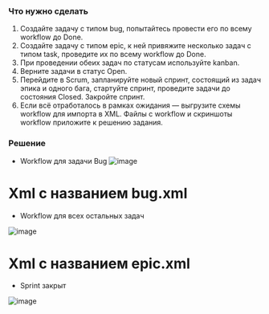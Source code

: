 ### Что нужно сделать

1. Создайте задачу с типом bug, попытайтесь провести его по всему workflow до Done. 
2. Создайте задачу с типом epic, к ней привяжите несколько задач с типом task, проведите их по всему workflow до Done. 
3. При проведении обеих задач по статусам используйте kanban. 
4. Верните задачи в статус Open.
5. Перейдите в Scrum, запланируйте новый спринт, состоящий из задач эпика и одного бага, стартуйте спринт, проведите задачи до состояния Closed. Закройте спринт.
6. Если всё отработалось в рамках ожидания — выгрузите схемы workflow для импорта в XML. Файлы с workflow и скриншоты workflow приложите к решению задания.

### Решение
- Workflow для задачи Bug
![image](https://github.com/Kirill-Gryzhin/devops-netology/assets/137723281/ce31e8e5-b325-47f9-91ff-8b57f49a35aa)

# Xml с названием bug.xml

- Workflow для всех остальных задач

![image](https://github.com/Kirill-Gryzhin/devops-netology/assets/137723281/bd9006cc-9403-46e1-a9f9-2ea6e7fd54aa)

# Xml с названием epic.xml

- Sprint закрыт

![image](https://github.com/Kirill-Gryzhin/devops-netology/assets/137723281/75004f7c-c41b-479a-96f3-e85ffe1c4374)
